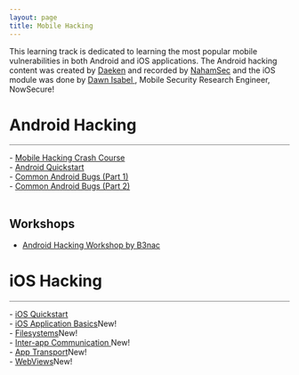 ```yaml
---
layout: page
title: Mobile Hacking
---
```


This learning track is dedicated to learning the most popular mobile vulnerabilities in both Android and iOS applications. The Android hacking content was created by <a href="https://twitter.com/daeken">Daeken</a> and recorded by <a href="https://twitter.com/NahamSec">NahamSec</a> and the iOS module was done by <a href="https://twitter.com/dawnisabel"> Dawn Isabel </a>, Mobile Security Research Engineer, NowSecure!



<div class="row">
    <div class="col-md-6"> <h1> Android Hacking </h1>
    	<hr style="height:1px;border-width:0;color:gray;background-color:gray"/>
- <a href="../sessions/mobile_crash_course">Mobile Hacking Crash Course</a><br>
- <a href="../sessions/android_quickstart"> Android Quickstart </a><br>
- <a href="../sessions/common_android_bugs_1"> Common Android Bugs (Part 1) </a><br>
- <a href="../sessions/common_android_bugs_2"> Common Android Bugs (Part 2) </a><br>
<br>

<h2> Workshops </h2>

- <a href="../sessions/android-hacking-b3nac"> Android Hacking Workshop by B3nac </a>

</div>
    <div class="col-md-6"><h1> iOS Hacking </h1>
    	<hr style="height:1px;border-width:0;color:gray;background-color:gray"/>
      	- <a href="../sessions/iOS/ios_quickstart">iOS Quickstart </a><br>
		- <a href="../sessions/iOS/application_basics">iOS Application Basics</a><span class="badge badge-pill badge-danger">New!</span><br>
		- <a href="../sessions/iOS/filesystem">Filesystems</a><span class="badge badge-pill badge-danger">New!</span><br>
		- <a href="../sessions/iOS/interapp_communication">Inter-app Communication </a><span class="badge badge-pill badge-danger">New!</span><br>
		- <a href="../sessions/iOS/app_transport">App Transport</a><span class="badge badge-pill badge-danger">New!</span><br>
		- <a href="../sessions/iOS/webviews">WebViews</a><span class="badge badge-pill badge-danger">New!</span><br>
    </div>
</div>




